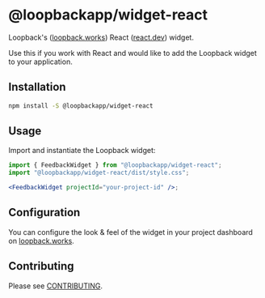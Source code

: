 # @loopbackapp/widget-react

Loopback's ([loopback.works](https://loopback.works)) React ([react.dev](https://react.dev)) widget.

Use this if you work with React and would like to add the Loopback widget to your application.

## Installation

```bash
npm install -S @loopbackapp/widget-react
```

## Usage

Import and instantiate the Loopback widget:

```jsx
import { FeedbackWidget } from "@loopbackapp/widget-react";
import "@loopbackapp/widget-react/dist/style.css";

<FeedbackWidget projectId="your-project-id" />;
```

## Configuration

You can configure the look & feel of the widget in your project dashboard on [loopback.works](https://loopback.works).

## Contributing

Please see [CONTRIBUTING](https://github.com/LoopbackApp/widgets/blob/main/packages/widget-react/CONTRIBUTING.md).
